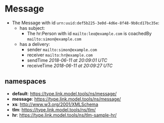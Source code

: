 # Message

* The Message with id `urn:uuid:def5b225-3e0d-4d6e-8f48-9b8cd17bc35e`:
  * has subject:
    * The hr:Person with id `mailto:leo@example.com` is coachedBy `mailto:simon@example.com`
  * has a delivery:
    * sender        `mailto:simon@example.com`
    * receiver      `mailto:hr@example.com`
    * sendTime      _2018-06-11 at 20:09:01 UTC_
    * receiveTime   _2018-06-11 at 20:09:27 UTC_

## namespaces
- **default**:   https://type.link.model.tools/ns/message/
- **message**:   https://type.link.model.tools/ns/message/
- **xs**:        http://www.w3.org/2001/XMLSchema
- **tlm**:       https://type.link.model.tools/ns/tlm/
- **hr**:        https://type.link.model.tools/ns/tlm-sample-hr/
